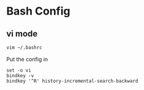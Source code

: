 # Bash Config

## vi mode

```bash
vim ~/.bashrc
```

Put the config in

```bashrc
set -o vi
bindkey -v
bindkey '^R' history-incremental-search-backward
```
